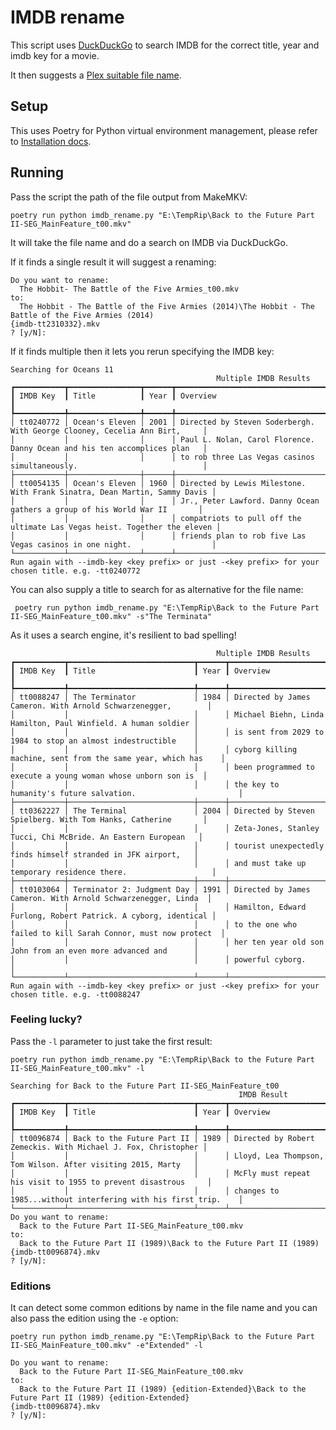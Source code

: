 # IMDB rename

This script uses [DuckDuckGo](https://duckduckgo.com/) to search IMDB for the correct title, year and imdb key for a movie.

It then suggests a [Plex suitable file name](https://support.plex.tv/articles/naming-and-organizing-your-movie-media-files/).

## Setup

This uses Poetry for Python virtual environment management, please refer to [Installation docs](https://python-poetry.org/docs/). 

## Running

Pass the script the path of the file output from MakeMKV:

```shell
poetry run python imdb_rename.py "E:\TempRip\Back to the Future Part II-SEG_MainFeature_t00.mkv"
```

It will take the file name and do a search on IMDB via DuckDuckGo.

If it finds a single result it will suggest a renaming:

```
Do you want to rename:
  The Hobbit- The Battle of the Five Armies_t00.mkv
to:
  The Hobbit - The Battle of the Five Armies (2014)\The Hobbit - The Battle of the Five Armies (2014)
{imdb-tt2310332}.mkv
? [y/N]:
```

If it finds multiple then it lets you rerun specifying the IMDB key:

```
Searching for Oceans 11
                                              Multiple IMDB Results
┏━━━━━━━━━━━┳━━━━━━━━━━━━━━━━┳━━━━━━┳━━━━━━━━━━━━━━━━━━━━━━━━━━━━━━━━━━━━━━━━━━━━━━━━━━━━━━━━━━━━━━━━━━━━━━━━━━━┓
┃ IMDB Key  ┃ Title          ┃ Year ┃ Overview                                                                  ┃
┡━━━━━━━━━━━╇━━━━━━━━━━━━━━━━╇━━━━━━╇━━━━━━━━━━━━━━━━━━━━━━━━━━━━━━━━━━━━━━━━━━━━━━━━━━━━━━━━━━━━━━━━━━━━━━━━━━━┩
│ tt0240772 │ Ocean's Eleven │ 2001 │ Directed by Steven Soderbergh. With George Clooney, Cecelia Ann Birt,     │
│           │                │      │ Paul L. Nolan, Carol Florence. Danny Ocean and his ten accomplices plan   │
│           │                │      │ to rob three Las Vegas casinos simultaneously.                            │
├───────────┼────────────────┼──────┼───────────────────────────────────────────────────────────────────────────┤
│ tt0054135 │ Ocean's Eleven │ 1960 │ Directed by Lewis Milestone. With Frank Sinatra, Dean Martin, Sammy Davis │
│           │                │      │ Jr., Peter Lawford. Danny Ocean gathers a group of his World War II       │
│           │                │      │ compatriots to pull off the ultimate Las Vegas heist. Together the eleven │
│           │                │      │ friends plan to rob five Las Vegas casinos in one night.                  │
└───────────┴────────────────┴──────┴───────────────────────────────────────────────────────────────────────────┘
Run again with --imdb-key <key prefix> or just -<key prefix> for your chosen title. e.g. -tt0240772
```

You can also supply a title to search for as alternative for the file name:

```shell
 poetry run python imdb_rename.py "E:\TempRip\Back to the Future Part II-SEG_MainFeature_t00.mkv" -s"The Terminata"
```

As it uses a search engine, it's resilient to bad spelling!

```
                                              Multiple IMDB Results
┏━━━━━━━━━━━┳━━━━━━━━━━━━━━━━━━━━━━━━━━━━┳━━━━━━┳━━━━━━━━━━━━━━━━━━━━━━━━━━━━━━━━━━━━━━━━━━━━━━━━━━━━━━━━━━━━━━━┓
┃ IMDB Key  ┃ Title                      ┃ Year ┃ Overview                                                      ┃
┡━━━━━━━━━━━╇━━━━━━━━━━━━━━━━━━━━━━━━━━━━╇━━━━━━╇━━━━━━━━━━━━━━━━━━━━━━━━━━━━━━━━━━━━━━━━━━━━━━━━━━━━━━━━━━━━━━━┩
│ tt0088247 │ The Terminator             │ 1984 │ Directed by James Cameron. With Arnold Schwarzenegger,        │
│           │                            │      │ Michael Biehn, Linda Hamilton, Paul Winfield. A human soldier │
│           │                            │      │ is sent from 2029 to 1984 to stop an almost indestructible    │
│           │                            │      │ cyborg killing machine, sent from the same year, which has    │
│           │                            │      │ been programmed to execute a young woman whose unborn son is  │
│           │                            │      │ the key to humanity's future salvation.                       │
├───────────┼────────────────────────────┼──────┼───────────────────────────────────────────────────────────────┤
│ tt0362227 │ The Terminal               │ 2004 │ Directed by Steven Spielberg. With Tom Hanks, Catherine       │
│           │                            │      │ Zeta-Jones, Stanley Tucci, Chi McBride. An Eastern European   │
│           │                            │      │ tourist unexpectedly finds himself stranded in JFK airport,   │
│           │                            │      │ and must take up temporary residence there.                   │
├───────────┼────────────────────────────┼──────┼───────────────────────────────────────────────────────────────┤
│ tt0103064 │ Terminator 2: Judgment Day │ 1991 │ Directed by James Cameron. With Arnold Schwarzenegger, Linda  │
│           │                            │      │ Hamilton, Edward Furlong, Robert Patrick. A cyborg, identical │
│           │                            │      │ to the one who failed to kill Sarah Connor, must now protect  │
│           │                            │      │ her ten year old son John from an even more advanced and      │
│           │                            │      │ powerful cyborg.                                              │
└───────────┴────────────────────────────┴──────┴───────────────────────────────────────────────────────────────┘
Run again with --imdb-key <key prefix> or just -<key prefix> for your chosen title. e.g. -tt0088247
```

### Feeling lucky?

Pass the `-l` parameter to just take the first result:

```shell
poetry run python imdb_rename.py "E:\TempRip\Back to the Future Part II-SEG_MainFeature_t00.mkv" -l
```

```
Searching for Back to the Future Part II-SEG_MainFeature_t00
                                                   IMDB Result
┏━━━━━━━━━━━┳━━━━━━━━━━━━━━━━━━━━━━━━━━━━┳━━━━━━┳━━━━━━━━━━━━━━━━━━━━━━━━━━━━━━━━━━━━━━━━━━━━━━━━━━━━━━━━━━━━━━━┓
┃ IMDB Key  ┃ Title                      ┃ Year ┃ Overview                                                      ┃
┡━━━━━━━━━━━╇━━━━━━━━━━━━━━━━━━━━━━━━━━━━╇━━━━━━╇━━━━━━━━━━━━━━━━━━━━━━━━━━━━━━━━━━━━━━━━━━━━━━━━━━━━━━━━━━━━━━━┩
│ tt0096874 │ Back to the Future Part II │ 1989 │ Directed by Robert Zemeckis. With Michael J. Fox, Christopher │
│           │                            │      │ Lloyd, Lea Thompson, Tom Wilson. After visiting 2015, Marty   │
│           │                            │      │ McFly must repeat his visit to 1955 to prevent disastrous     │
│           │                            │      │ changes to 1985...without interfering with his first trip.    │
└───────────┴────────────────────────────┴──────┴───────────────────────────────────────────────────────────────┘
Do you want to rename:
  Back to the Future Part II-SEG_MainFeature_t00.mkv
to:
  Back to the Future Part II (1989)\Back to the Future Part II (1989) {imdb-tt0096874}.mkv
? [y/N]:
```

### Editions

It can detect some common editions by name in the file name and you can also pass the edition using the `-e` option:

```shell
poetry run python imdb_rename.py "E:\TempRip\Back to the Future Part II-SEG_MainFeature_t00.mkv" -e"Extended" -l
```

```
Do you want to rename:
  Back to the Future Part II-SEG_MainFeature_t00.mkv
to:
  Back to the Future Part II (1989) {edition-Extended}\Back to the Future Part II (1989) {edition-Extended}
{imdb-tt0096874}.mkv
? [y/N]:
```
